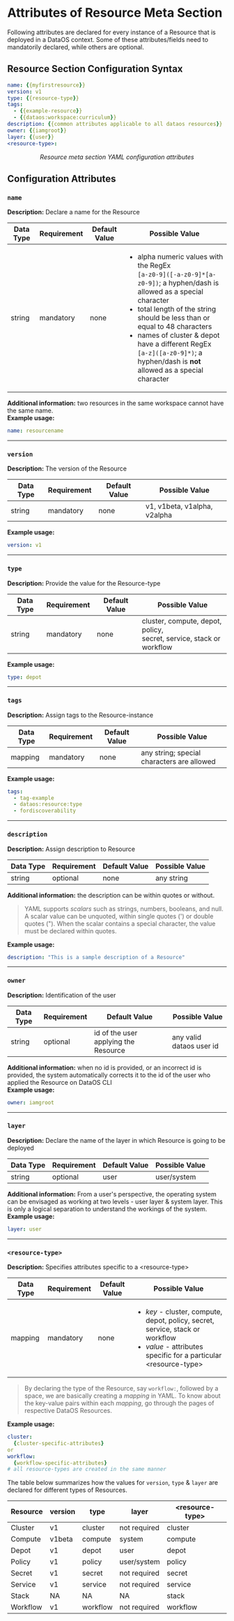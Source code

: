 # Attributes of Resource Meta Section

Following attributes are declared for every instance of a Resource that is deployed in a DataOS context. Some of these attributes/fields need to mandatorily declared, while others are optional.

## Resource Section Configuration Syntax

```yaml
name: {{myfirstresource}}
version: v1
type: {{resource-type}}
tags:
  - {{example-resource}}
  - {{dataos:workspace:curriculum}}
description: {{common attributes applicable to all dataos resources}}
owner: {{iamgroot}}
layer: {{user}}
<resource-type>:
```
<center><i>Resource meta section YAML configuration attributes</i></center>

## Configuration Attributes

### **`name`**

**Description:** Declare a name for the Resource<br>

| **Data Type**    | **Requirement** | **Default Value** | **Possible Value** |
|------------------|-----------------|-------------------|-------------------|
| string          | mandatory       | none              |   <ul><li>alpha numeric values with the RegEx <br>`[a-z0-9]([-a-z0-9]*[a-z0-9])`; a hyphen/dash is allowed as a special character</li>  <li>total length of the string should be less than or equal to 48 characters</li>  <li>names of cluster & depot have a different RegEx <br>`[a-z]([a-z0-9]*)`; a hyphen/dash is **not** allowed as a special character</li>      |

**Additional information:** two resources in the same workspace cannot have the same name.<br>
**Example usage:**
```yaml
name: resourcename
```

---

### **`version`**

**Description:** The version of the Resource <br>

| **Data Type**    | **Requirement** | **Default Value** | **Possible Value** |
|------------------|-----------------|-------------------|-------------------|
| string          | mandatory       | none              | v1, v1beta, v1alpha, v2alpha              |

**Example usage:**
```yaml
version: v1
```

---
### **`type`**

**Description:** Provide the value for the Resource-type <br>

| **Data Type**    | **Requirement** | **Default Value** | **Possible Value** |
|------------------|-----------------|-------------------|-------------------|
| string          | mandatory       | none              | cluster, compute, depot, policy,<br> secret, service, stack or workflow              |

**Example usage:**
```yaml
type: depot
```
---
### **`tags`**

**Description:** Assign tags to the Resource-instance <br>

| **Data Type**    | **Requirement** | **Default Value** | **Possible Value** |
|------------------|-----------------|-------------------|-------------------|
| mapping          | mandatory       | none              | any string; special characters are allowed  |

**Example usage:**
```yaml
tags: 
  - tag-example
  - dataos:resource:type
  - fordiscoverability
```
---

### **`description`**

**Description:** Assign description to Resource<br>

| **Data Type**    | **Requirement** | **Default Value** | **Possible Value** |
|------------------|-----------------|-------------------|-------------------|
| string          | optional       | none              | any string  |

**Additional information:** the description can be within quotes or without.<br>
> YAML supports *scalars* such as strings, numbers, booleans, and null. A scalar value can be unquoted, within single quotes (') or double quotes ("). When the scalar contains a special character, the value must be declared within quotes.

**Example usage:**
```yaml
description: "This is a sample description of a Resource"  
```

---

### **`owner`**

**Description:** Identification of the user <br>

| **Data Type**    | **Requirement** | **Default Value** | **Possible Value** |
|------------------|-----------------|-------------------|-------------------|
| string          | optional       | id of the user applying the Resource              | any valid dataos user id  |

**Additional information:** when no id is provided, or an incorrect id is provided, the system automatically corrects it to the id of the user who applied the Resource on DataOS CLI<br>
**Example usage:**
```yaml
owner: iamgroot
```

---

### **`layer`**

**Description:** Declare the name of the layer in which Resource is going to be deployed <br>

| **Data Type**    | **Requirement** | **Default Value** | **Possible Value** |
|------------------|-----------------|-------------------|-------------------|
| string          | optional       | user             | user/system  |

**Additional information:** 
From a user's perspective, the operating system can be envisaged as working at two levels - user layer & system layer. This is only a logical separation to understand the workings of the system. <br>
**Example usage:** 
```yaml
layer: user
```
---

### **`<resource-type>`**

**Description:** Specifies attributes specific to a \<resource-type\> <br>

| **Data Type**    | **Requirement** | **Default Value** | **Possible Value** |
|------------------|-----------------|-------------------|-------------------|
| mapping          | mandatory       | none             | <ul><li><i>key</i> - cluster, compute, depot, policy, secret, service, stack or workflow</li><li><i>value</i> - attributes specific for a particular \<resource-type\></li></ul>  |

> By declaring the type of the Resource, say `workflow:`, followed by a space, we are basically creating a *mapping* in YAML.
> To know about the key-value pairs within each *mapping*, go through the pages of respective DataOS Resources. 

**Example usage:**
```yaml
cluster:
  {cluster-specific-attributes}
or
workflow:
  {workflow-specific-attributes}
# all resource-types are created in the same manner
```

The table below summarizes how the values for `version`, `type` & `layer` are declared for different types of Resources.

<center>

| Resource | version | type | layer | <resource-type\> |
| --- | --- | --- | --- | --- |
| Cluster | v1 | cluster | not required | cluster |
| Compute | v1beta | compute | system | compute |
| Depot | v1 | depot | user | depot |
| Policy | v1 | policy | user/system | policy |
| Secret | v1 | secret | not required | secret |
| Service | v1 | service | not required | service |
| Stack | NA | NA | NA | stack |
| Workflow | v1 | workflow | not required | workflow |

</center>
